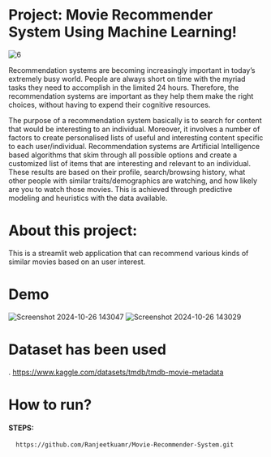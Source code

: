 # Project: Movie Recommender System Using Machine Learning!

![6](https://github.com/user-attachments/assets/3e3405c6-8e2e-47d6-84dd-384fcfb4f417)

Recommendation systems are becoming increasingly important in today’s extremely busy world. People are always short on time with the myriad tasks they need to accomplish in the limited 24 hours. Therefore, the recommendation systems are important as they help them make the right choices, without having to expend their cognitive resources.

The purpose of a recommendation system basically is to search for content that would be interesting to an individual. Moreover, it involves a number of factors to create personalised lists of useful and interesting content specific to each user/individual. Recommendation systems are Artificial Intelligence based algorithms that skim through all possible options and create a customized list of items that are interesting and relevant to an individual. These results are based on their profile, search/browsing history, what other people with similar traits/demographics are watching, and how likely are you to watch those movies. This is achieved through predictive modeling and heuristics with the data available.

# About this project:
This is a streamlit web application that can recommend various kinds of similar movies based on an user interest.

# Demo
![Screenshot 2024-10-26 143047](https://github.com/user-attachments/assets/a6dd4104-b6eb-4895-a3f2-912c5d7568c6)
![Screenshot 2024-10-26 143029](https://github.com/user-attachments/assets/e7576f07-f685-4210-8531-aab072cd29a7)

# Dataset has been used
   . https://www.kaggle.com/datasets/tmdb/tmdb-movie-metadata 
# How to run?

#### STEPS:
```http
  https://github.com/Ranjeetkuamr/Movie-Recommender-System.git
```
